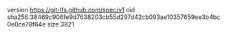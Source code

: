 version https://git-lfs.github.com/spec/v1
oid sha256:38469c906fe9d7638203cb55d297d42cb093ae10357659ee3b4bc0e0ce78f64e
size 3821
